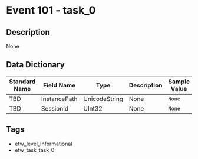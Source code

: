 # Event 101 - task_0

## Description
None

## Data Dictionary
|Standard Name|Field Name|Type|Description|Sample Value|
|---|---|---|---|---|
|TBD|InstancePath|UnicodeString|None|`None`|
|TBD|SessionId|UInt32|None|`None`|

## Tags
* etw_level_Informational
* etw_task_task_0